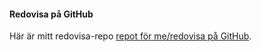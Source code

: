 #### Redovisa på GitHub

Här är mitt redovisa-repo [repot för me/redovisa på GitHub](https://github.com/Jimpxx/ramverk1v2).
